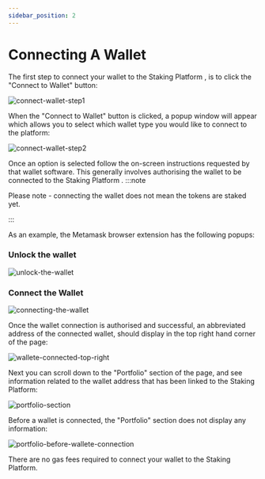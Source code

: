 ```yaml
---
sidebar_position: 2
---
```


# Connecting A Wallet
The first step to connect your wallet to the Staking Platform , is to click the &quot;Connect to Wallet&quot; button:

![connect-wallet-step1](/img/staking-user-guide/connect-wallet-step1.png)

When the &quot;Connect to Wallet&quot; button is clicked, a popup window will appear which allows you to select which wallet type you would like to connect to the platform:

![connect-wallet-step2](/img/staking-user-guide/connect-wallet-step2.png)

Once an option is selected follow the on-screen instructions requested by that wallet software. This generally involves authorising the wallet to be connected to the Staking Platform . 
:::note

Please note - connecting the wallet does not mean the tokens are staked yet.

:::

As an example, the Metamask browser extension has the following popups:

### Unlock the wallet
![unlock-the-wallet](/img/staking-user-guide/unlock-the-wallet.png)

### Connect the Wallet
![connecting-the-wallet](/img/staking-user-guide/connecting-the-wallet.png)

Once the wallet connection is authorised and successful, an abbreviated address of the connected wallet, should display in the top right hand corner of the page:

![wallete-connected-top-right](/img/staking-user-guide/wallete-connected-top-right.png)

Next you can scroll down to the &quot;Portfolio&quot; section of the page, and see information related to the wallet address that has been linked to the Staking Platform:

![portfolio-section](/img/staking-user-guide/portfolio-section.png)

Before a wallet is connected, the &quot;Portfolio&quot; section does not display any information:

![portfolio-before-wallete-connection](/img/staking-user-guide/portfolio-before-wallete-connection.png)

There are no gas fees required to connect your wallet to the Staking Platform.